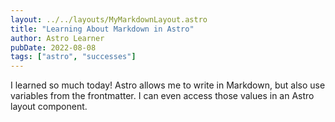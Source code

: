 ```yaml
---
layout: ../../layouts/MyMarkdownLayout.astro
title: "Learning About Markdown in Astro"
author: Astro Learner
pubDate: 2022-08-08
tags: ["astro", "successes"]
---
```


I learned so much today! Astro allows me to write in Markdown, but also use variables from the frontmatter. I can even access those values in an Astro layout component.
